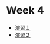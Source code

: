 # Week 4 
 
   - [演習１](https://colab.research.google.com/drive/1wOeKn5U4KjHtKNE4J0ryELaT13OgH8-Y?usp=drive_link)
   - [演習２](https://colab.research.google.com/drive/1vyKCaNBeJMtJdF4m780uRm1s3oIKKfsK?usp=drive_link)

